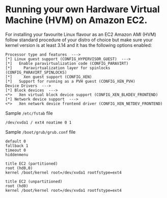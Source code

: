 # Running your own Hardware Virtual Machine (HVM) on Amazon EC2.

For installing your favourite Linux flavour as an EC2 Amazon AMI (HVM) follow standard procedure of your distro of choice but make sure your kernel version is at least 3.14 and it has the following options enabled:

	Processor type and features  --->
	[*] Linux guest support (CONFIG_HYPERVISOR_GUEST)  --->
	[*]   Enable paravirtualization code (CONFIG_PARAVIRT)
	[*]     Paravirtualization layer for spinlocks (CONFIG_PARAVIRT_SPINLOCKS)
	[*]     Xen guest support (CONFIG_XEN)
	[*]   Support for running as a PVH guest (CONFIG_XEN_PVH)
	Device Drivers  --->
	[*] Block devices  --->
	<*>   Xen virtual block device support (CONFIG_XEN_BLKDEV_FRONTEND)
	[*] Network device support  --->
	<*>   Xen network device frontend driver (CONFIG_XEN_NETDEV_FRONTEND)

Sample `/etc/fstab` file

	/dev/xvda1 / ext4 noatime 0 1

Sample `/boot/grub/grub.conf` file

	default 0
	fallback 1
	timeout 0
	hiddenmenu

	title EC2 (partitioned)
	root (hd0,0)
	kernel /boot/kernel root=/dev/xvda1 rootfstype=ext4

	title EC2 (unpartitioned)
	root (hd0)
	kernel /boot/kernel root=/dev/xvda1 rootfstype=ext4
